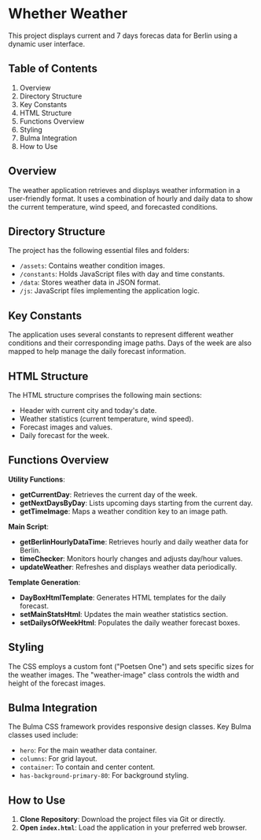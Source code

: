 # Whether Weather

This project displays current and 7 days forecas data for Berlin using a dynamic user interface.

## Table of Contents

1. Overview
2. Directory Structure
3. Key Constants
4. HTML Structure
5. Functions Overview
6. Styling
7. Bulma Integration
8. How to Use

## Overview

The weather application retrieves and displays weather information in a user-friendly format. It uses a combination of hourly and daily data to show the current temperature, wind speed, and forecasted conditions.

## Directory Structure

The project has the following essential files and folders:
- `/assets`: Contains weather condition images.
- `/constants`: Holds JavaScript files with day and time constants.
- `/data`: Stores weather data in JSON format.
- `/js`: JavaScript files implementing the application logic.

## Key Constants

The application uses several constants to represent different weather conditions and their corresponding image paths. Days of the week are also mapped to help manage the daily forecast information.

## HTML Structure

The HTML structure comprises the following main sections:
- Header with current city and today's date.
- Weather statistics (current temperature, wind speed).
- Forecast images and values.
- Daily forecast for the week.

## Functions Overview

**Utility Functions**:
- **getCurrentDay**: Retrieves the current day of the week.
- **getNextDaysByDay**: Lists upcoming days starting from the current day.
- **getTimeImage**: Maps a weather condition key to an image path.

**Main Script**:
- **getBerlinHourlyDataTime**: Retrieves hourly and daily weather data for Berlin.
- **timeChecker**: Monitors hourly changes and adjusts day/hour values.
- **updateWeather**: Refreshes and displays weather data periodically.

**Template Generation**:
- **DayBoxHtmlTemplate**: Generates HTML templates for the daily forecast.
- **setMainStatsHtml**: Updates the main weather statistics section.
- **setDailysOfWeekHtml**: Populates the daily weather forecast boxes.

## Styling

The CSS employs a custom font ("Poetsen One") and sets specific sizes for the weather images. The "weather-image" class controls the width and height of the forecast images.

## Bulma Integration

The Bulma CSS framework provides responsive design classes. Key Bulma classes used include:
- `hero`: For the main weather data container.
- `columns`: For grid layout.
- `container`: To contain and center content.
- `has-background-primary-80`: For background styling.

## How to Use

1. **Clone Repository**: Download the project files via Git or directly.
2. **Open `index.html`**: Load the application in your preferred web browser.